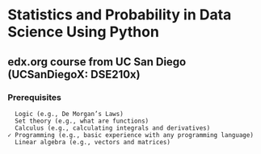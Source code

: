 # Statistics and Probability in Data Science Using Python
## edx.org course from UC San Diego (UCSanDiegoX: DSE210x)

### Prerequisites
      Logic (e.g., De Morgan’s Laws) 
      Set theory (e.g., what are functions)
      Calculus (e.g., calculating integrals and derivatives)
    ✓ Programming (e.g., basic experience with any programming language)
      Linear algebra (e.g., vectors and matrices)